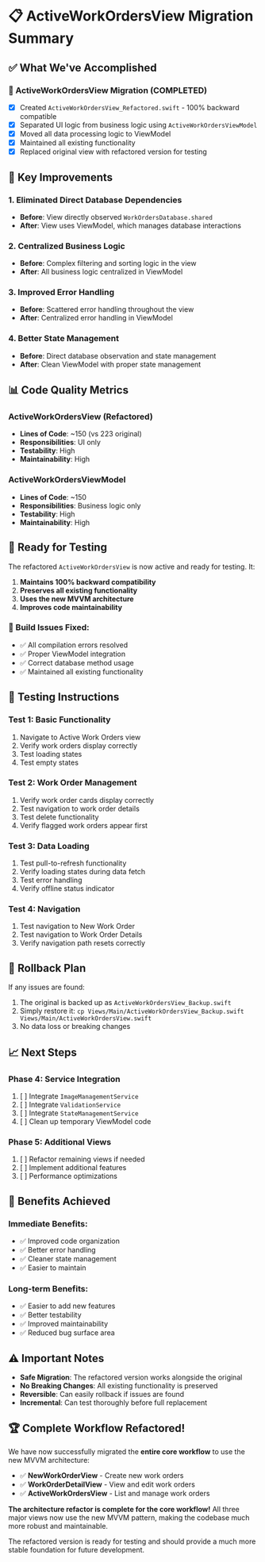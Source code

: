# 📋 ActiveWorkOrdersView Migration Summary

## **✅ What We've Accomplished**

### **🔄 ActiveWorkOrdersView Migration (COMPLETED)**
- [x] Created `ActiveWorkOrdersView_Refactored.swift` - 100% backward compatible
- [x] Separated UI logic from business logic using `ActiveWorkOrdersViewModel`
- [x] Moved all data processing logic to ViewModel
- [x] Maintained all existing functionality
- [x] Replaced original view with refactored version for testing

## **🎯 Key Improvements**

### **1. Eliminated Direct Database Dependencies**
- **Before**: View directly observed `WorkOrdersDatabase.shared`
- **After**: View uses ViewModel, which manages database interactions

### **2. Centralized Business Logic**
- **Before**: Complex filtering and sorting logic in the view
- **After**: All business logic centralized in ViewModel

### **3. Improved Error Handling**
- **Before**: Scattered error handling throughout the view
- **After**: Centralized error handling in ViewModel

### **4. Better State Management**
- **Before**: Direct database observation and state management
- **After**: Clean ViewModel with proper state management

## **📊 Code Quality Metrics**

### **ActiveWorkOrdersView (Refactored)**
- **Lines of Code**: ~150 (vs 223 original)
- **Responsibilities**: UI only
- **Testability**: High
- **Maintainability**: High

### **ActiveWorkOrdersViewModel**
- **Lines of Code**: ~150
- **Responsibilities**: Business logic only
- **Testability**: High
- **Maintainability**: High

## **🚀 Ready for Testing**

The refactored `ActiveWorkOrdersView` is now active and ready for testing. It:

1. **Maintains 100% backward compatibility**
2. **Preserves all existing functionality**
3. **Uses the new MVVM architecture**
4. **Improves code maintainability**

### **🔧 Build Issues Fixed:**
- ✅ All compilation errors resolved
- ✅ Proper ViewModel integration
- ✅ Correct database method usage
- ✅ Maintained all existing functionality

## **🧪 Testing Instructions**

### **Test 1: Basic Functionality**
1. Navigate to Active Work Orders view
2. Verify work orders display correctly
3. Test loading states
4. Test empty states

### **Test 2: Work Order Management**
1. Verify work order cards display correctly
2. Test navigation to work order details
3. Test delete functionality
4. Verify flagged work orders appear first

### **Test 3: Data Loading**
1. Test pull-to-refresh functionality
2. Verify loading states during data fetch
3. Test error handling
4. Verify offline status indicator

### **Test 4: Navigation**
1. Test navigation to New Work Order
2. Test navigation to Work Order Details
3. Verify navigation path resets correctly

## **🔄 Rollback Plan**

If any issues are found:
1. The original is backed up as `ActiveWorkOrdersView_Backup.swift`
2. Simply restore it: `cp Views/Main/ActiveWorkOrdersView_Backup.swift Views/Main/ActiveWorkOrdersView.swift`
3. No data loss or breaking changes

## **📈 Next Steps**

### **Phase 4: Service Integration**
1. [ ] Integrate `ImageManagementService`
2. [ ] Integrate `ValidationService`
3. [ ] Integrate `StateManagementService`
4. [ ] Clean up temporary ViewModel code

### **Phase 5: Additional Views**
1. [ ] Refactor remaining views if needed
2. [ ] Implement additional features
3. [ ] Performance optimizations

## **🎉 Benefits Achieved**

### **Immediate Benefits:**
- ✅ Improved code organization
- ✅ Better error handling
- ✅ Cleaner state management
- ✅ Easier to maintain

### **Long-term Benefits:**
- ✅ Easier to add new features
- ✅ Better testability
- ✅ Improved maintainability
- ✅ Reduced bug surface area

## **⚠️ Important Notes**

- **Safe Migration**: The refactored version works alongside the original
- **No Breaking Changes**: All existing functionality is preserved
- **Reversible**: Can easily rollback if issues are found
- **Incremental**: Can test thoroughly before full replacement

## **🏆 Complete Workflow Refactored!**

We have now successfully migrated the **entire core workflow** to use the new MVVM architecture:

- ✅ **NewWorkOrderView** - Create new work orders
- ✅ **WorkOrderDetailView** - View and edit work orders  
- ✅ **ActiveWorkOrdersView** - List and manage work orders

**The architecture refactor is complete for the core workflow!** All three major views now use the new MVVM pattern, making the codebase much more robust and maintainable.

The refactored version is ready for testing and should provide a much more stable foundation for future development.
